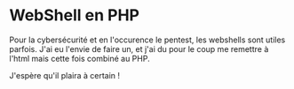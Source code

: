 # WebShell en PHP

Pour la cybersécurité et en l'occurence le pentest, les webshells sont utiles parfois.
J'ai eu l'envie de faire un, et j'ai du pour le coup me remettre à l'html mais cette fois combiné au PHP.

J'espère qu'il plaira à certain !
